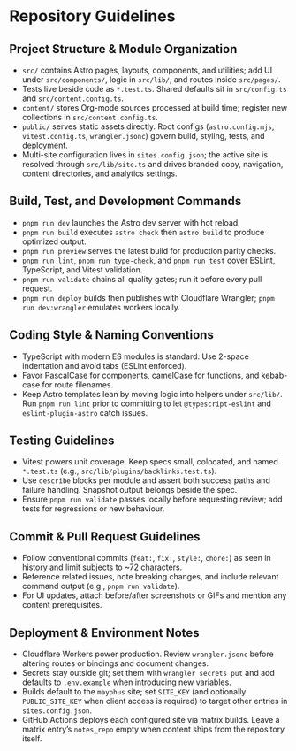 # Repository Guidelines

## Project Structure & Module Organization
- `src/` contains Astro pages, layouts, components, and utilities; add UI under `src/components/`, logic in `src/lib/`, and routes inside `src/pages/`.
- Tests live beside code as `*.test.ts`. Shared defaults sit in `src/config.ts` and `src/content.config.ts`.
- `content/` stores Org-mode sources processed at build time; register new collections in `src/content.config.ts`.
- `public/` serves static assets directly. Root configs (`astro.config.mjs`, `vitest.config.ts`, `wrangler.jsonc`) govern build, styling, tests, and deployment.
- Multi-site configuration lives in `sites.config.json`; the active site is resolved through `src/lib/site.ts` and drives branded copy, navigation, content directories, and analytics settings.

## Build, Test, and Development Commands
- `pnpm run dev` launches the Astro dev server with hot reload.
- `pnpm run build` executes `astro check` then `astro build` to produce optimized output.
- `pnpm run preview` serves the latest build for production parity checks.
- `pnpm run lint`, `pnpm run type-check`, and `pnpm run test` cover ESLint, TypeScript, and Vitest validation.
- `pnpm run validate` chains all quality gates; run it before every pull request.
- `pnpm run deploy` builds then publishes with Cloudflare Wrangler; `pnpm run dev:wrangler` emulates workers locally.

## Coding Style & Naming Conventions
- TypeScript with modern ES modules is standard. Use 2-space indentation and avoid tabs (ESLint enforced).
- Favor PascalCase for components, camelCase for functions, and kebab-case for route filenames.
- Keep Astro templates lean by moving logic into helpers under `src/lib/`. Run `pnpm run lint` prior to committing to let `@typescript-eslint` and `eslint-plugin-astro` catch issues.

## Testing Guidelines
- Vitest powers unit coverage. Keep specs small, colocated, and named `*.test.ts` (e.g., `src/lib/plugins/backlinks.test.ts`).
- Use `describe` blocks per module and assert both success paths and failure handling. Snapshot output belongs beside the spec.
- Ensure `pnpm run validate` passes locally before requesting review; add tests for regressions or new behaviour.

## Commit & Pull Request Guidelines
- Follow conventional commits (`feat:`, `fix:`, `style:`, `chore:`) as seen in history and limit subjects to ~72 characters.
- Reference related issues, note breaking changes, and include relevant command output (e.g., `pnpm run validate`).
- For UI updates, attach before/after screenshots or GIFs and mention any content prerequisites.

## Deployment & Environment Notes
- Cloudflare Workers power production. Review `wrangler.jsonc` before altering routes or bindings and document changes.
- Secrets stay outside git; set them with `wrangler secrets put` and add defaults to `.env.example` when introducing new variables.
- Builds default to the `mayphus` site; set `SITE_KEY` (and optionally `PUBLIC_SITE_KEY` when client access is required) to target other entries in `sites.config.json`.
- GitHub Actions deploys each configured site via matrix builds. Leave a matrix entry’s `notes_repo` empty when content ships from the repository itself.
